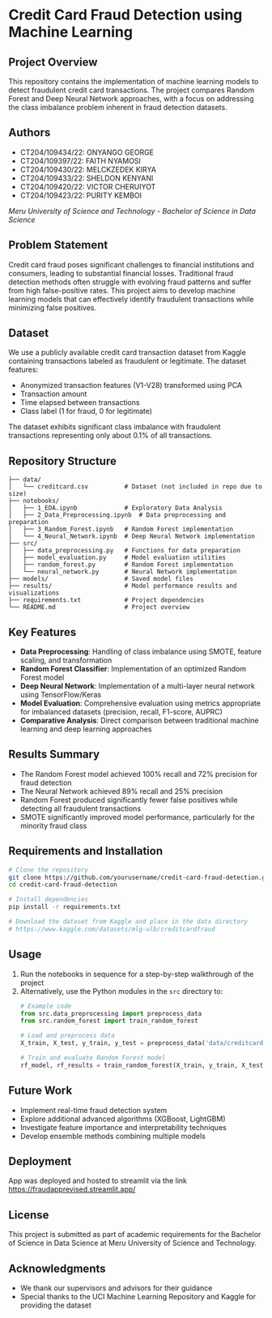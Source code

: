 # Credit Card Fraud Detection using Machine Learning

## Project Overview
This repository contains the implementation of machine learning models to detect fraudulent credit card transactions. The project compares Random Forest and Deep Neural Network approaches, with a focus on addressing the class imbalance problem inherent in fraud detection datasets.

## Authors
- CT204/109434/22: ONYANGO GEORGE
- CT204/109397/22: FAITH NYAMOSI
- CT204/109430/22: MELCKZEDEK KIRYA
- CT204/109433/22: SHELDON KENYANI
- CT204/109420/22: VICTOR CHERUIYOT
- CT204/109423/22: PURITY KEMBOI

*Meru University of Science and Technology - Bachelor of Science in Data Science*

## Problem Statement
Credit card fraud poses significant challenges to financial institutions and consumers, leading to substantial financial losses. Traditional fraud detection methods often struggle with evolving fraud patterns and suffer from high false-positive rates. This project aims to develop machine learning models that can effectively identify fraudulent transactions while minimizing false positives.

## Dataset
We use a publicly available credit card transaction dataset from Kaggle containing transactions labeled as fraudulent or legitimate. The dataset features:
- Anonymized transaction features (V1-V28) transformed using PCA
- Transaction amount
- Time elapsed between transactions
- Class label (1 for fraud, 0 for legitimate)

The dataset exhibits significant class imbalance with fraudulent transactions representing only about 0.1% of all transactions.

## Repository Structure
```
├── data/
│   └── creditcard.csv          # Dataset (not included in repo due to size)
├── notebooks/
│   ├── 1_EDA.ipynb             # Exploratory Data Analysis
│   ├── 2_Data_Preprocessing.ipynb  # Data preprocessing and preparation
│   ├── 3_Random_Forest.ipynb   # Random Forest implementation
│   └── 4_Neural_Network.ipynb  # Deep Neural Network implementation
├── src/
│   ├── data_preprocessing.py   # Functions for data preparation
│   ├── model_evaluation.py     # Model evaluation utilities
│   ├── random_forest.py        # Random Forest implementation
│   └── neural_network.py       # Neural Network implementation
├── models/                     # Saved model files
├── results/                    # Model performance results and visualizations
├── requirements.txt            # Project dependencies
└── README.md                   # Project overview
```

## Key Features
- **Data Preprocessing**: Handling of class imbalance using SMOTE, feature scaling, and transformation
- **Random Forest Classifier**: Implementation of an optimized Random Forest model
- **Deep Neural Network**: Implementation of a multi-layer neural network using TensorFlow/Keras
- **Model Evaluation**: Comprehensive evaluation using metrics appropriate for imbalanced datasets (precision, recall, F1-score, AUPRC)
- **Comparative Analysis**: Direct comparison between traditional machine learning and deep learning approaches

## Results Summary
- The Random Forest model achieved 100% recall and 72% precision for fraud detection
- The Neural Network achieved 89% recall and 25% precision
- Random Forest produced significantly fewer false positives while detecting all fraudulent transactions
- SMOTE significantly improved model performance, particularly for the minority fraud class

## Requirements and Installation
```bash
# Clone the repository
git clone https://github.com/yourusername/credit-card-fraud-detection.git
cd credit-card-fraud-detection

# Install dependencies
pip install -r requirements.txt

# Download the dataset from Kaggle and place in the data directory
# https://www.kaggle.com/datasets/mlg-ulb/creditcardfraud
```

## Usage
1. Run the notebooks in sequence for a step-by-step walkthrough of the project
2. Alternatively, use the Python modules in the `src` directory to:
   ```python
   # Example code
   from src.data_preprocessing import preprocess_data
   from src.random_forest import train_random_forest
   
   # Load and preprocess data
   X_train, X_test, y_train, y_test = preprocess_data('data/creditcard.csv')
   
   # Train and evaluate Random Forest model
   rf_model, rf_results = train_random_forest(X_train, y_train, X_test, y_test)
   ```

## Future Work
- Implement real-time fraud detection system
- Explore additional advanced algorithms (XGBoost, LightGBM)
- Investigate feature importance and interpretability techniques
- Develop ensemble methods combining multiple models

## Deployment
App was deployed and hosted to streamlit via the link https://fraudapprevised.streamlit.app/
## License
This project is submitted as part of academic requirements for the Bachelor of Science in Data Science at Meru University of Science and Technology.

## Acknowledgments
- We thank our supervisors and advisors for their guidance
- Special thanks to the UCI Machine Learning Repository and Kaggle for providing the dataset
